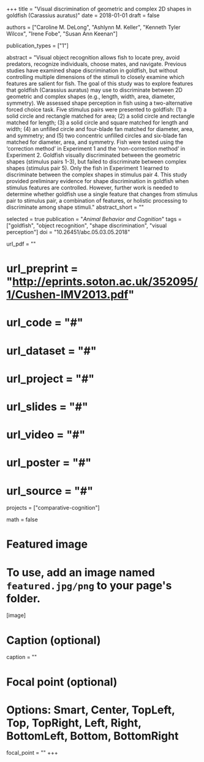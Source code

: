 +++
title = "Visual discrimination of geometric and complex 2D shapes in goldfish (Carassius auratus)"
date = 2018-01-01
draft = false

authors = ["Caroline M. DeLong", "Ashlynn M. Keller", "Kenneth Tyler Wilcox", "Irene Fobe", "Susan Ann Keenan"]

publication_types = ["1"]

abstract = "Visual object recognition allows fish to locate prey, avoid predators, recognize individuals, choose mates, and navigate. Previous studies have examined shape discrimination in goldfish, but without controlling multiple dimensions of the stimuli to closely examine which features are salient for fish. The goal of this study was to explore features that goldfish (Carassius auratus) may use to discriminate between 2D geometric and complex shapes (e.g., length, width, area, diameter, symmetry). We assessed shape perception in fish using a two-alternative forced choice task. Five stimulus pairs were presented to goldfish: (1) a solid circle and rectangle matched for area; (2) a solid circle and rectangle matched for length; (3) a solid circle and square matched for length and width; (4) an unfilled circle and four-blade fan matched for diameter, area, and symmetry; and (5) two concentric unfilled circles and six-blade fan matched for diameter, area, and symmetry. Fish were tested using the ‘correction method’ in Experiment 1 and the ‘non-correction method’ in Experiment 2. Goldfish visually discriminated between the geometric shapes (stimulus pairs 1-3), but failed to discriminate between complex shapes (stimulus pair 5). Only the fish in Experiment 1 learned to discriminate between the complex shapes in stimulus pair 4. This study provided preliminary evidence for shape discrimination in goldfish when stimulus features are controlled. However, further work is needed to determine whether goldfish use a single feature that changes from stimulus pair to stimulus pair, a combination of features, or holistic processing to discriminate among shape stimuli."
abstract_short = ""

selected = true
publication = "*Animal Behavior and Cognition*"
tags = ["goldfish", "object recognition", "shape discrimination", "visual perception"]
doi = "10.26451/abc.05.03.05.2018"

url_pdf = ""
# url_preprint = "http://eprints.soton.ac.uk/352095/1/Cushen-IMV2013.pdf"
# url_code = "#"
# url_dataset = "#"
# url_project = "#"
# url_slides = "#"
# url_video = "#"
# url_poster = "#"
# url_source = "#"

projects = ["comparative-cognition"]

math = false

# Featured image
# To use, add an image named `featured.jpg/png` to your page's folder. 
[image]
  # Caption (optional)
  caption = ""

  # Focal point (optional)
  # Options: Smart, Center, TopLeft, Top, TopRight, Left, Right, BottomLeft, Bottom, BottomRight
  focal_point = ""
+++
